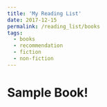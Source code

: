 ```yaml
---
title: 'My Reading List'
date: 2017-12-15
permalink: /reading_list/books
tags:
  - books
  - recommendation
  - fiction
  - non-fiction
---
```


# Sample Book!
